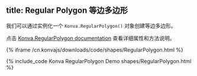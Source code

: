 title: Regular Polygon 等边多边形
---

我们可以通过实例化一个 `Konva.RegularPolygon()` 对象创建等边多边形。

点击 [Konva.RegularPolygon documentation](/cn.konvajs/api/Konva.RegularPolygon.html) 查看详细属性和方法说明。

{% iframe /cn.konvajs/downloads/code/shapes/RegularPolygon.html %}

{% include_code Konva RegularPolygon Demo shapes/RegularPolygon.html %}

